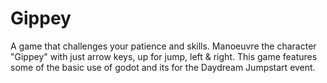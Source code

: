 # Gippey

A game that challenges your patience and skills. Manoeuvre the character "Gippey" with just arrow keys, up for jump, left & right. This game features some of the basic use of godot and its for the Daydream Jumpstart event.